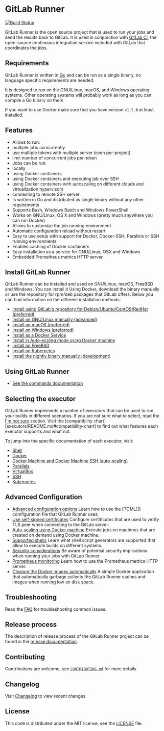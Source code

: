 # GitLab Runner

[![Build Status](https://gitlab.com/gitlab-org/gitlab-ci-multi-runner/badges/master/build.svg)](https://gitlab.com/gitlab-org/gitlab-ci-multi-runner)

GitLab Runner is the open source project that is used to run your jobs and
send the results back to GitLab. It is used in conjunction with [GitLab CI][ci],
the open-source continuous integration service included with GitLab that
coordinates the jobs.

## Requirements

GitLab Runner is written in [Go][golang] and can be run as a single binary, no
language specific requirements are needed.

It is designed to run on the GNU/Linux, macOS, and Windows operating systems.
Other operating systems will probably work as long as you can compile a Go
binary on them.

If you want to use Docker make sure that you have version `v1.5.0` at least
installed.

## Features

- Allows to run:
 - multiple jobs concurrently
 - use multiple tokens with multiple server (even per-project)
 - limit number of concurrent jobs per-token
- Jobs can be run:
 - locally
 - using Docker containers
 - using Docker containers and executing job over SSH
 - using Docker containers with autoscaling on different clouds and virtualization hypervisors
 - connecting to remote SSH server
- Is written in Go and distributed as single binary without any other requirements
- Supports Bash, Windows Batch and Windows PowerShell
- Works on GNU/Linux, OS X and Windows (pretty much anywhere you can run Docker)
- Allows to customize the job running environment
- Automatic configuration reload without restart
- Easy to use setup with support for Docker, Docker-SSH, Parallels or SSH running environments
- Enables caching of Docker containers
- Easy installation as a service for GNU/Linux, OSX and Windows
- Embedded Prometheus metrics HTTP server

## Install GitLab Runner

GitLab Runner can be installed and used on GNU/Linux, macOS, FreeBSD and Windows.
You can install it Using Docker, download the binary manually or use the
repository for rpm/deb packages that GitLab offers. Below you can find
information on the different installation methods:

- [Install using GitLab's repository for Debian/Ubuntu/CentOS/RedHat (preferred)](install/linux-repository.md)
- [Install on GNU/Linux manually (advanced)](install/linux-manually.md)
- [Install on macOS (preferred)](install/osx.md)
- [Install on Windows (preferred)](install/windows.md)
- [Install as a Docker Service](install/docker.md)
- [Install in Auto-scaling mode using Docker machine](install/autoscaling.md)
- [Install on FreeBSD](install/freebsd.md)
- [Install on Kubernetes](install/kubernetes.md)
- [Install the nightly binary manually (development)](install/bleeding-edge.md)

## Using GitLab Runner

- [See the commands documentation](commands/README.md)

## Selecting the executor

GitLab Runner implements a number of executors that can be used to run your
builds in different scenarios. If you are not sure what to select, read the
[I'm not sure](executors/README.md#imnotsure) section.
Visit the [compatibility chart][executors/README.md#compatibility-chart] to find
out what features each executor supports and what not.

To jump into the specific documentation of each executor, visit:

- [Shell](executors/shell.md)
- [Docker](executors/docker.md)
- [Docker Machine and Docker Machine SSH (auto-scaling)](install/autoscaling.md)
- [Parallels](executors/parallels.md)
- [VirtualBox](executors/virtualbox.md)
- [SSH](executors/ssh.md)
- [Kubernetes](executors/kubernetes.md)

## Advanced Configuration

- [Advanced configuration options](configuration/advanced-configuration.md) Learn how to use the [TOML][] comfiguration file that GitLab Runner uses.
- [Use self-signed certificates](configuration/tls-self-signed.md) Configure certificates that are used to verify TLS peer when connecting to the GitLab server.
- [Auto-scaling using Docker machine](configuration/autoscale.md) Execute jobs on machines that are created on demand using Docker machine.
- [Supported shells](shells/README.md) Learn what shell script generators are supported that allow to execute builds on different systems.
- [Security considerations](security/index.md) Be aware of potential security implications when running your jobs with GitLab Runner.
- [Prometheus monitoring](monitoring/README.md) Learn how to use the Prometheus metrics HTTP server.
- [Cleanup the Docker images automatically](https://gitlab.com/gitlab-org/gitlab-runner-docker-cleanup) A simple Docker application that automatically garbage collects the GitLab Runner caches and images when running low on disk space.

## Troubleshooting

Read the [FAQ](faq/README.md) for troubleshooting common issues.

## Release process

The description of release process of the GitLab Runner project can be found in
the [release documentation](release_process/README.md).

## Contributing

Contributions are welcome, see [`CONTRIBUTING.md`][contribute] for more details.

## Changelog

Visit [Changelog] to view recent changes.

## License

This code is distributed under the MIT license, see the [LICENSE][] file.

[ci]: https://about.gitlab.com/gitlab-ci
[Changelog]: https://gitlab.com/gitlab-org/gitlab-ci-multi-runner/blob/master/CHANGELOG.md
[contribute]: https://gitlab.com/gitlab-org/gitlab-ci-multi-runner/blob/master/CONTRIBUTING.md
[golang]: https://golang.org/
[LICENSE]: https://gitlab.com/gitlab-org/gitlab-ci-multi-runner/blob/master/LICENSE
